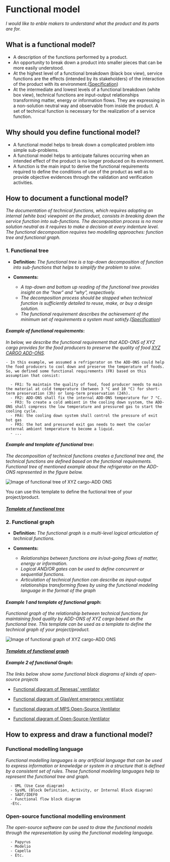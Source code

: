 # **Functional model**

*I would like to enble makers to understand what the product and its parts are for.* 

## **What is a functional model?**

* A description of the functions performed by a product.
* An opportunity to break down a product into smaller pieces that can be more easily understood.
* At the highest level of a functional breakdown (black box view), service functions are the effects (intended by its stakeholders) of the interaction of the product with its environment.([Specification](https://github.com/OPEN-NEXT/wp2.3_template/tree/main/Documentation/2.%20Specification#specification))
* At the intermediate and lowest levels of a functional breakdown (white box view), technical functions are input-output relationships transforming matter, energy or information flows. They are expressing in a non-solution neutral way and observable from inside the product. A set of technical function is necessary for the realization of a service function.

## **Why should you define functional model?**

* A functional model helps to break down a complicated problem into simple sub-problems.
* A functional model helps to anticipate failures occurring when an intended effect of the product is no longer produced on its environment.
* A function is the main input to derive the functional requirements required to define the conditions of use of the product as well as to provide objective evidences through the validation and verification activities. 

## **How to document a functional model?**

*The documentation of technical functions, which requires adopting an internal (white box) viewpoint on the product, consists in breaking down the service function into sub-functions. The decomposition process is no more solution neutral as it requires to make a decision at every indenture level. The functional decomposition requires two modelling approaches: function tree and functional graph.*

 ### **1. Functional tree**

- **Definition:** *The functional tree is a top-down decomposition of function into sub-functions that helps to simplify the problem to solve.*

- **Comments:**

  - *A top-down and bottom up reading of the functional tree provides insight on the “how” and “why”, respectively.*
  - *The decomposition process should be stopped when technical function is sufficiently detailed to reuse, make, or buy a design solution.*
  - *The functional requirement describes the achievement of the minimum set of requirements a system must satisfy.([Specification](https://github.com/OPEN-NEXT/wp2.3_template/tree/main/Documentation/2.%20Specification#specification))*

#### *Example of functional requirements*:
*In below, we describe the functional requirement that ADD-ONS of XYZ cargo provides for the food producers to preserve the quality of food [XYZ CARGO ADD-ONS](https://projects.opennext.eu/@xyz-cargo-add-ons/xyz-cargo-add-ons).*


  ```
  - In this example, we assumed a refrigerator on the ADD-ONS could help the food producers to cool down and preserve the temperature of foods. So, we defined some functional requirements (FR) based on this assumption that consist:
 
    - FR1: To maintain the quality of food, food producer needs to main the material at cold temperature (between 3 °C and 10 °C) for short-term preservation (3h) or long-term preservation (24h).
    - FR2: ADD-ONS shall fix the internal ADD-ONS temperature for 7 °C.
    - FR3: To create a cold ambient in the cooling down system, the ADD-ONS shall compress the low temperature and pressured gas to start the cooling cycle.
    - FR4: the cooling down system shall control the pressure of exit hot gas 
    - FR5: the hot and pressured exit gas needs to meet the cooler external ambient temperature to become a liquid.
    - ...

  ```

#### *Example and template of functional tree*:

*The decomposition of technical functions creates a functional tree and, the technical functions are defined based on the functional requirements. Functional tree of mentioned example about the refrigerator on the ADD-ONS represented in the figure below.*

![Image of functional tree of XYZ cargo-ADD ONS](https://github.com/OPEN-NEXT/wp2.3_template/blob/main/Sources/Images/Functional%20tree-%20XYZ%20cargo%20ADD-ONS.jpg)

You can use this template to define the fuctional tree of your project/product.

#### *[Template of functional tree](https://app.diagrams.net/#G1EqpAVkNAmx8KzblQqgSOSND7bq5UQ069)*


### **2. Functional graph**

- **Definition:** *The functional graph is a multi-level logical articulation of technical functions.*

- **Comments:**

  - *Relationships between functions are in/out-going flows of matter, energy or information.*
  - *Logical AND/OR gates can be used to define concurrent or sequential functions.*
  - *Articulation of technical function can describe as input-output relationships transforming flows by using the functional modeling language in the format of the graph*
  
#### *Example 1 and template of functional graph*:
*Functional graph of the relationship between technical functions for maintaining food quality by ADD-ONS of XYZ cargo based on the functional tree. This template can be used as a template to define the technical graph of your project/product.*

![Image of functional graph of XYZ cargo-ADD ONS](https://github.com/OPEN-NEXT/wp2.3_template/blob/main/Sources/Images/Functional%20graph%20of%20XYZ%20cargo-ADD%20ONS.jpg)

#### *[Template of functional graph](https://app.diagrams.net/?libs=general;er#G1Vu8S5Zbqh19NMXCAXzxuCz5O-CRGU6Mm)*


#### *Example 2 of functional Graph*:
*The links below show some functional block diagrams of kinds of open-source projects*

* [Functional diagram of Renesas’ ventilator](https://www.rs-online.com/designspark/ventilator-design-solution-from-renesas-electronics)

* [Functional diagram of GlasVent emergency ventilator](https://onlinelibrary.wiley.com/doi/10.1002/gch2.202000046)

* [Functional diagram of MPS Open-Source Ventilator](https://www.monolithicpower.com/applications/medical/ventilator-open-source.html)

* [Functional diagram of Open-Source-Ventilator](https://github.com/ermtl/Open-Source-Ventilator/blob/master/hardware/datasheets/A4988.pdf)


## **How to express and draw a functional model?**

### **Functional modelling language**

*Functional modelling languages is any artificial language that can be used to express information or knowledge or system in a structure that is defined by a consistent set of rules. These functional modeling languages help to represent the functional tree and graph.* 

```
  - UML (Use Case diagram)
  - SysML (Block Definition, Activity, or Internal Block diagram)
  - SADT/IDEF0 
  - Functional flow block diagram
  -Etc.
  ```
  
  ### **Open-source functional modelling environment**

*The open-source software can be used to draw the functional models through the representation by using the functional modeling language.*

```
  - Papyrus
  - Modelio
  - Capella
  - Etc.
  ```
